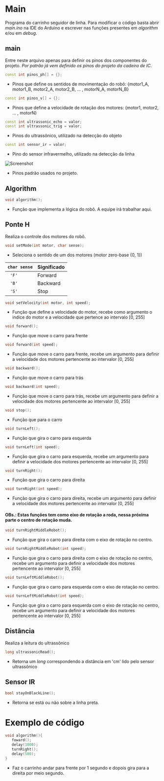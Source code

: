 # Main

Programa do carrinho seguidor de linha. Para modificar o código basta abrir _main.ino_ na IDE do Arduino e escrever nas funções presentes em _algorithm_ e/ou em _debug_.

## main

Entre neste arquivo apenas para definir os pinos dos componentes do projeto. *Por patrão já vem definido os pinos do projeto da cadeira de IC*.

```cpp
const int pinos_ph[] = {};
```
- Pinos que define os sentidos de movimentação do robô: {motor1_A, motor1_B, motor2_A, motor2_B, ... , motorN_A, motorN_B}

```cpp
const int pinos_v[] = {};
```
- Pinos que define a velocidade de rotação dos motores: {motor1, motor2, ... , motorN}

```cpp
const int ultrassonic_echo = valor;
const int ultrassonic_trig = valor;
```

- Pinos do ultrassônico, utilizado na detecção do objeto

```cpp
const int sensor_ir = valor;
```

- Pino do sensor infravermelho, utilizado na detecção da linha

![Screenshot](imgs/pinos.png)

- Pinos padrão usados no projeto.

## Algorithm

```cpp
void algorithm();
```

- Função que implementa a lógica do robô. A equipe irá trabalhar aqui.

## Ponte H 

Realiza o controle dos motores do robô.

```cpp
void setMode(int motor, char sense);
```

- Seleciona o sentido de um dos motores (motor zero-base {0, 1}) 

|``` char sense ```|Significado| 
|------|--------|
| ```  'F' ```  |Forward |
| ```  'B' ```  |Backward |
| ```  'S' ```  | Stop  |

```cpp
void setVelocity(int motor, int speed);
```

- Função que define a velocidade do motor, recebe como argumento o indice do motor e a velocidade que pertence ao intervalo [0, 255] 

```cpp
void forward();
```

- Função que move o carro para frente

```cpp
void forward(int speed);
```

- Função que move o carro para frente, recebe um argumento para definir a velocidade dos motores pertencente ao intervalor [0, 255]

```cpp
void backward();
```

- Função que move o carro para trás

```cpp
void backward(int speed);
```

- Função que move o carro para trás, recebe um argumento para definir a velocidade dos motores pertencente ao intervalor [0, 255]

```cpp
void stop();
```

- Função que para o carro

```cpp
void turnLeft();
```

- Função que gira o carro para esquerda

```cpp
void turnLeft(int speed);
```

- Função que gira o carro para esquerda, recebe um argumento para definir a velocidade dos motores pertencente ao intervalor [0, 255]

```cpp
void turnRight();
```

- Função que gira o carro para direita

```cpp
void turnRight(int speed);
```

- Função que gira o carro para direita, recebe um argumento para definir a velocidade dos motores pertencente ao intervalor [0, 255]

#### OBs.: Estas funções tem como eixo de rotação a roda, nessa próxima parte o centro de rotação muda.

```cpp
void turnRightMiddleRobot();
```

- Função que gira o carro para direita com o eixo de rotação no centro.

```cpp
void turnRightMiddleRobot(int speed);
```

- Função que gira o carro para direita com o eixo de rotação no centro, recebe um argumento para definir a velocidade dos motores pertencente ao intervalor [0, 255]

```cpp
void turnLeftMiddleRobot();
```

- Função que gira o carro para esquerda com o eixo de rotação no centro.

```cpp
void turnLeftMiddleRobot(int speed);
```

- Função que gira o carro para esquerda com o eixo de rotação no centro, recebe um argumento para definir a velocidade dos motores pertencente ao intervalor [0, 255]


## Distância

Realiza a leitura do ultrassônico

```cpp
long ultrassonicRead();
```

- Retorna um _long_ correspondendo a distância em 'cm' lido pelo sensor ultrassônico

## Sensor IR

```cpp
bool stayOnBlackLine();
```

- Retorna se está ou não sobre a linha preta.

# Exemplo de código

```cpp
void algorithm(){
   foward();
   delay(1000);
   turnRight();
   delay(500);
}
```

- Faz o carrinho andar para frente por 1 segundo e dopois gira para a direita por meio segundo.
